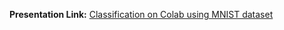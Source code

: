 **Presentation Link:**
[Classification on Colab using MNIST dataset](https://docs.google.com/presentation/d/1w4-8O0yvW50w6jZkOPqIG0yXHPbcw0RZtqRDCxeIglU/edit?usp=sharing "Classification on Colab using MNIST dataset")
